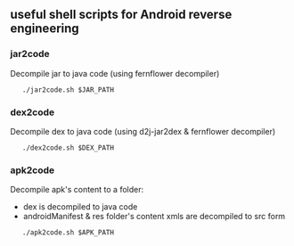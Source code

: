 ## useful shell scripts for Android reverse engineering
### jar2code 
Decompile jar to java code (using fernflower decompiler)
```shell
   ./jar2code.sh $JAR_PATH
```
### dex2code  
Decompile dex to java code (using d2j-jar2dex & fernflower decompiler)
```shell
   ./dex2code.sh $DEX_PATH
```
### apk2code
Decompile apk's content to a folder:
- dex is decompiled to java code
- androidManifest & res folder's content xmls are decompiled to src form
```shell
   ./apk2code.sh $APK_PATH
```
